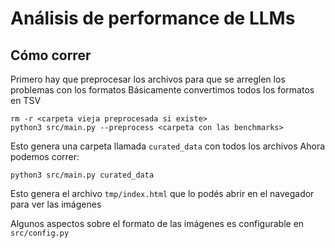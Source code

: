 # Análisis de performance de LLMs

## Cómo correr
Primero hay que preprocesar los archivos para que se arreglen los problemas con los formatos
Básicamente convertimos todos los formatos en TSV
```
rm -r <carpeta vieja preprocesada si existe>
python3 src/main.py --preprocess <carpeta con las benchmarks>
```

Esto genera una carpeta llamada `curated_data` con todos los archivos
Ahora podemos correr:
```
python3 src/main.py curated_data
```

Esto genera el archivo `tmp/index.html` que lo podés abrir en el navegador para ver las imágenes

Algunos aspectos sobre el formato de las imágenes es configurable en `src/config.py`
